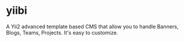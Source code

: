# yiibi

A Yii2 advanced template based CMS that allow you to handle Banners, Blogs, Teams, Projects. It's easy to customize. 

